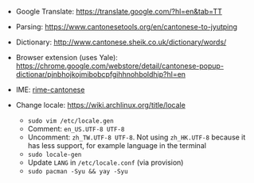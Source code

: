 - Google Translate: https://translate.google.com/?hl=en&tab=TT
- Parsing: https://www.cantonesetools.org/en/cantonese-to-jyutping
- Dictionary: http://www.cantonese.sheik.co.uk/dictionary/words/
- Browser extension (uses Yale): https://chrome.google.com/webstore/detail/cantonese-popup-dictionar/pjnbhojkojmibobcpfgihhnohboldhip?hl=en
- IME: [rime-cantonese](https://github.com/rime/rime-cantonese)

- Change locale: https://wiki.archlinux.org/title/locale
    - `sudo vim /etc/locale.gen`
    - Comment: `en_US.UTF-8 UTF-8`
    - Uncomment: `zh_TW.UTF-8 UTF-8`. Not using `zh_HK.UTF-8` because it has less support, for example language in the terminal
    - `sudo locale-gen`
    - Update `LANG` in `/etc/locale.conf` (via provision)
    - `sudo pacman -Syu && yay -Syu`
